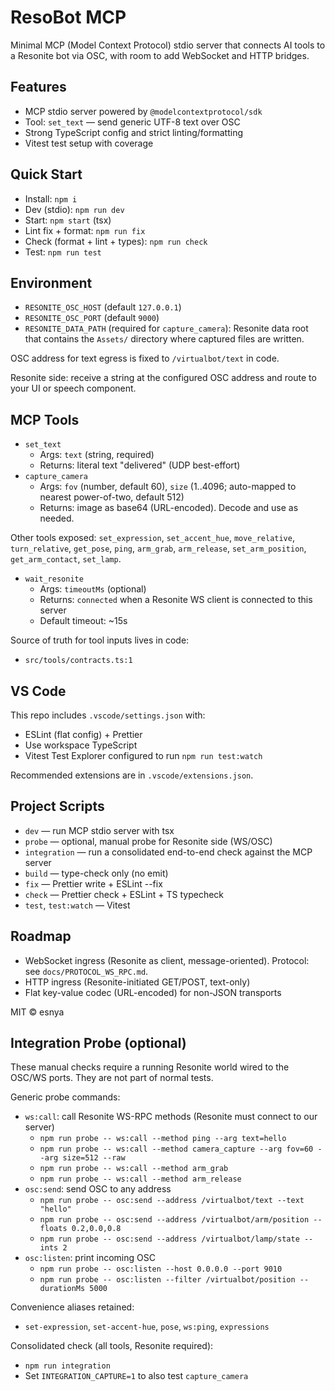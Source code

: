 # ResoBot MCP

Minimal MCP (Model Context Protocol) stdio server that connects AI tools to a Resonite bot via OSC, with room to add WebSocket and HTTP bridges.

## Features

- MCP stdio server powered by `@modelcontextprotocol/sdk`
- Tool: `set_text` — send generic UTF-8 text over OSC
- Strong TypeScript config and strict linting/formatting
- Vitest test setup with coverage

## Quick Start

- Install: `npm i`
- Dev (stdio): `npm run dev`
- Start: `npm start` (tsx)
- Lint fix + format: `npm run fix`
- Check (format + lint + types): `npm run check`
- Test: `npm run test`

## Environment

- `RESONITE_OSC_HOST` (default `127.0.0.1`)
- `RESONITE_OSC_PORT` (default `9000`)
- `RESONITE_DATA_PATH` (required for `capture_camera`): Resonite data root that contains the `Assets/` directory where captured files are written.

OSC address for text egress is fixed to `/virtualbot/text` in code.

Resonite side: receive a string at the configured OSC address and route to your UI or speech component.

## MCP Tools

- `set_text`
  - Args: `text` (string, required)
  - Returns: literal text "delivered" (UDP best-effort)
- `capture_camera`
  - Args: `fov` (number, default 60), `size` (1..4096; auto-mapped to nearest power-of-two, default 512)
  - Returns: image as base64 (URL-encoded). Decode and use as needed.

Other tools exposed: `set_expression`, `set_accent_hue`, `move_relative`, `turn_relative`, `get_pose`, `ping`, `arm_grab`, `arm_release`, `set_arm_position`, `get_arm_contact`, `set_lamp`.

- `wait_resonite`
  - Args: `timeoutMs` (optional)
  - Returns: `connected` when a Resonite WS client is connected to this server
  - Default timeout: ~15s

Source of truth for tool inputs lives in code:

- `src/tools/contracts.ts:1`

## VS Code

This repo includes `.vscode/settings.json` with:

- ESLint (flat config) + Prettier
- Use workspace TypeScript
- Vitest Test Explorer configured to run `npm run test:watch`

Recommended extensions are in `.vscode/extensions.json`.

## Project Scripts

- `dev` — run MCP stdio server with tsx
- `probe` — optional, manual probe for Resonite side (WS/OSC)
- `integration` — run a consolidated end-to-end check against the MCP server
- `build` — type-check only (no emit)
- `fix` — Prettier write + ESLint --fix
- `check` — Prettier check + ESLint + TS typecheck
- `test`, `test:watch` — Vitest

## Roadmap

- WebSocket ingress (Resonite as client, message-oriented). Protocol: see `docs/PROTOCOL_WS_RPC.md`.
- HTTP ingress (Resonite-initiated GET/POST, text-only)
- Flat key-value codec (URL-encoded) for non-JSON transports

MIT © esnya

## Integration Probe (optional)

These manual checks require a running Resonite world wired to the OSC/WS ports.
They are not part of normal tests.

Generic probe commands:

- `ws:call`: call Resonite WS-RPC methods (Resonite must connect to our server)
  - `npm run probe -- ws:call --method ping --arg text=hello`
  - `npm run probe -- ws:call --method camera_capture --arg fov=60 --arg size=512 --raw`
  - `npm run probe -- ws:call --method arm_grab`
  - `npm run probe -- ws:call --method arm_release`
- `osc:send`: send OSC to any address
  - `npm run probe -- osc:send --address /virtualbot/text --text "hello"`
  - `npm run probe -- osc:send --address /virtualbot/arm/position --floats 0.2,0.0,0.8`
  - `npm run probe -- osc:send --address /virtualbot/lamp/state --ints 2`
- `osc:listen`: print incoming OSC
  - `npm run probe -- osc:listen --host 0.0.0.0 --port 9010`
  - `npm run probe -- osc:listen --filter /virtualbot/position --durationMs 5000`

Convenience aliases retained:

- `set-expression`, `set-accent-hue`, `pose`, `ws:ping`, `expressions`

Consolidated check (all tools, Resonite required):

- `npm run integration`
- Set `INTEGRATION_CAPTURE=1` to also test `capture_camera`
